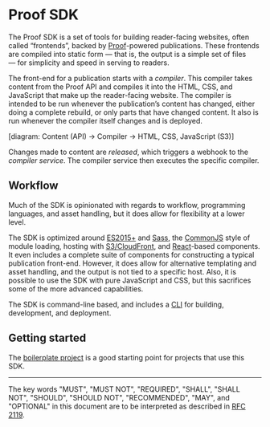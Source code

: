 Proof SDK
=========

The Proof SDK is a set of tools for building reader-facing websites,
often called “frontends”, backed by [Proof](https://proof.pub)-powered
publications. These frontends are compiled into static form — that is, the
output is a simple set of files — for simplicity and speed in serving to
readers.

The front-end for a publication starts with a _compiler_. This compiler takes
content from the Proof API and compiles it into the HTML, CSS, and
JavaScript that make up the reader-facing website. The compiler is intended to
be run whenever the publication’s content has changed, either doing a complete
rebuild, or only parts that have changed content. It also is run whenever the
compiler itself changes and is deployed.

[diagram: Content (API) -> Compiler -> HTML, CSS, JavaScript (S3)]

Changes made to content are _released_, which triggers a webhook to the
_compiler service_. The compiler service then executes the specific compiler.


## Workflow

Much of the SDK is opinionated with regards to workflow, programming
languages, and asset handling, but it does allow for flexibility at a lower
level.

The SDK is optimized around [ES2015+][es2015] and [Sass](sass),
the [CommonJS][commonjs] style of module loading, hosting with
[S3/CloudFront][s3-hosting], and [React](react)-based components. It even
includes a complete suite of components for constructing a typical publication
front-end. However, it does allow for alternative templating and asset
handling, and the output is not tied to a specific host. Also, it is possible
to use the SDK with pure JavaScript and CSS, but this sacrifices some of the
more advanced capabilities.

The SDK is command-line based, and includes a [CLI](../cli/) for building,
development, and deployment.

## Getting started

The [boilerplate project](https://github.com/marquee/frontend-boilerplate) is
a good starting point for projects that use this SDK.


---

The key words "MUST", "MUST NOT", "REQUIRED", "SHALL", "SHALL NOT", "SHOULD",
"SHOULD NOT", "RECOMMENDED", "MAY", and "OPTIONAL" in this document are to be
interpreted as described in [RFC 2119][rfc2119].


[es2015]: https://babeljs.io/learn-es2015/
[commonjs]: http://commonjs.org/
[react]: http://facebook.github.io/react/
[sass]: http://sass-lang.com
[s3-hosting]: http://docs.aws.amazon.com/gettingstarted/latest/swh/website-hosting-intro.html
[rfc2119]: http://tools.ietf.org/html/rfc2119